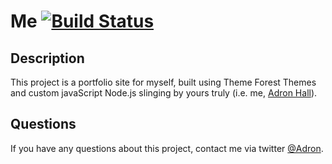 Me [![Build Status](https://travis-ci.org/Adron/Me.png)](https://travis-ci.org/Adron/Me)
===
Description
---
This project is a portfolio site for myself, built using Theme Forest Themes and custom javaScript Node.js slinging by yours truly (i.e. me, [Adron Hall](http://compositecode.com/about)).

Questions
---
If you have any questions about this project, contact me via twitter [@Adron](https://twitter.com/Adron).
